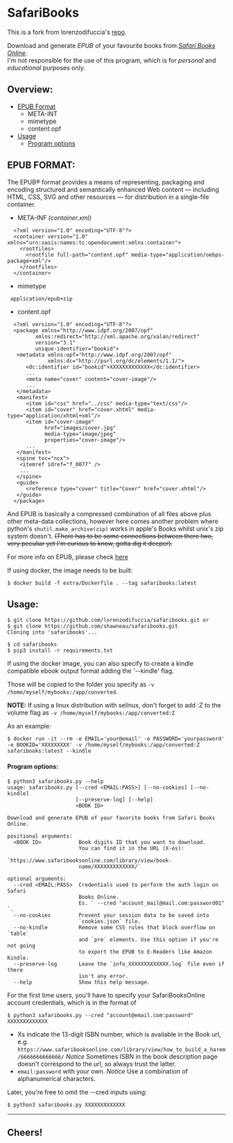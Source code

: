 # SafariBooks
This is a fork from lorenzodifuccia's [repo](https://github.com/lorenzodifuccia/safaribooks).

Download and generate *EPUB* of your favourite books from [*Safari Books Online*](https://www.safaribooksonline.com).  
I'm not responsible for the use of this program, which is for *personal* and *educational* purposes only.  

## Overview:
  * [EPUB Format](#epub-format)
    - META-INT
    - mimetype
    - content.opf
  * [Usage](#usage)
    - [Program options](#program-options)
## EPUB FORMAT:

The EPUB® format provides a means of representing, packaging and encoding structured and semantically enhanced Web content — including HTML, CSS, SVG and other resources — for distribution in a single-file container.
  * META-INF _(container.xml)_
  ```
    <?xml version="1.0" encoding="UTF-8"?>
    <container version="1.0" xmlns="urn:oasis:names:tc:opendocument:xmlns:container">
      <rootfiles>
        <rootfile full-path="content.opf" media-type="application/oebps-package+xml"/>
      </rootfiles>
    </container>
  ```
  * mimetype
  ```
   application/epub+zip
  ```
  * content.opf
  ```
    <?xml version="1.0" encoding="UTF-8"?>
    <package xmlns="http://www.idpf.org/2007/opf"
           xmlns:redirect="http://xml.apache.org/xalan/redirect"
           version="3.1"
           unique-identifier="bookid">
     <metadata xmlns:opf="http://www.idpf.org/2007/opf"
               xmlns:dc="http://purl.org/dc/elements/1.1/">
        <dc:identifier id="bookid">XXXXXXXXXXXXX</dc:identifier>
        ...
        <meta name="cover" content="cover-image"/>
        ...
     </metadata>
     <manifest>
        <item id="css" href="../css" media-type="text/css"/>
        <item id="cover" href="cover.xhtml" media-type="application/xhtml+xml"/>
        <item id="cover-image"
              href="images/cover.jpg"
              media-type="image/jpeg"
              properties="cover-image"/>
        ...
     </manifest>
     <spine toc="ncx">
      <itemref idref="f_0077" />
      ...
     </spine>
     <guide>
        <reference type="cover" title="Cover" href="cover.xhtml"/>
     </guide>
    </package>
  ```
And EPUB is basically a compressed combination of all files above plus other meta-data collections, however here comes another problem where python's `shutil.make_archive(zip)` works in apple's Books whilst unix's zip system doesn't. <s>(There has to be some connections between there two, very peculiar yet I'm curious to know, gotta dig it deeper).</s>

For more info on EPUB, please check [here](http://www.idpf.org/epub3/latest/packages)

If using docker, the image needs to be built:
```shell
$ docker build -f extra/Dockerfile . --tag safaribooks:latest
```


## Usage:
```
$ git clone https://github.com/lorenzodifuccia/safaribooks.git or
$ git clone https://github.com/shawneau/safaribooks.git
Cloning into 'safaribooks'...

$ cd safaribooks
$ pip3 install -r requirements.txt

```

If using the docker image, you can also specify to create a kindle compatible
ebook output format adding the '--kindle' flag.

Those will be copied to the folder you specify as ```-v /home/myself/mybooks:/app/converted```.

**NOTE:** If using a linux distribution with selinux, don't forget to add :Z to the volume flag as ```-v /home/myself/mybooks:/app/converted:Z```

As an example:

```shell
$ docker run -it --rm -e EMAIL='your@email' -e PASSWORD='yourpassword' -e BOOKID='XXXXXXXXX' -v /home/myself/mybooks:/app/converted:Z safaribooks:latest --kindle
```

#### Program options:
```
$ python3 safaribooks.py --help
usage: safaribooks.py [--cred <EMAIL:PASS>] [--no-cookies] [--no-kindle]
                      [--preserve-log] [--help]
                      <BOOK ID>

Download and generate EPUB of your favorite books from Safari Books Online.

positional arguments:
  <BOOK ID>            Book digits ID that you want to download.
                       You can find it in the URL (X-es):
                       `https://www.safaribooksonline.com/library/view/book-
                       name/XXXXXXXXXXXXX/`

optional arguments:
  --cred <EMAIL:PASS>  Credentials used to perform the auth login on Safari
                       Books Online.
                       Es. ` --cred "account_mail@mail.com:password01" `.
  --no-cookies         Prevent your session data to be saved into
                       `cookies.json` file.
  --no-kindle          Remove some CSS rules that block overflow on `table`
                       and `pre` elements. Use this option if you're not going
                       to export the EPUB to E-Readers like Amazon Kindle.
  --preserve-log       Leave the `info_XXXXXXXXXXXXX.log` file even if there
                       isn't any error.
  --help               Show this help message.
```

For the first time users, you'll have to specify your SafariBooksOnline account credentials, which is in the format of   
```
$ python3 safaribooks.py --cred "account@email.com:password" XXXXXXXXXXXXX
```
  * Xs indicate the 13-digit ISBN number, which is available in the Book url, e.g.
       `https://www.safaribooksonline.com/library/view/how_to_build_a_harem/6666666666666/`
    *Notice* Sometimes ISBN in the book description page doesn't correspond to the url, so always trust the latter.
  * `email:password` with your own. 
    *Notice* Use a combination of alphanumerical characters. 
 
Later, you're free to omit the --cred inputs using:
```
$ python3 safaribooks.py XXXXXXXXXXXXX
```
---  
  
## Cheers!
